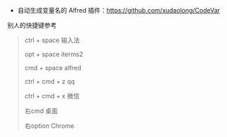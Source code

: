 - 自动生成变量名的 Alfred 插件：https://github.com/xudaolong/CodeVar





别人的快捷键参考	

> ctrl + space 输入法
>
> opt + space iterms2
>
> cmd + space alfred
>
> ctrl + cmd + z qq
>
> ctrl + cmd + x 微信
>
> 右cmd 桌面
>
> 右option  Chrome